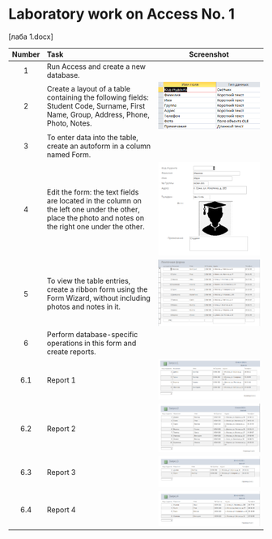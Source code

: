 # Laboratory work on Access No. 1

[лаба 1.docx]

| Number | Task | Screenshot |
|:------:|:----------|----------|
| 1 | Run Access and create a new database. |  |
| 2 | Create a layout of a table containing the following fields: Student Code, Surname, First Name, Group, Address, Phone, Photo, Notes. | ![Skrin1](Skrin1.png) |
| 3 | To enter data into the table, create an autoform in a column named Form. |  |
| 4 | Edit the form: the text fields are located in the column on the left one under the other, place the photo and notes on the right one under the other. | ![Skrin2](Skrin2.png) |
| 5 | To view the table entries, create a ribbon form using the Form Wizard, without including photos and notes in it. | ![Skrin3](Skrin3.png) |
| 6 | Perform database-specific operations in this form and create reports. |  |
| 6.1 | Report 1 | ![Skrin4](Скрин1.png) |
| 6.2 | Report 2 | ![Skrin5](Скрин2.png) |
| 6.3 | Report 3 | ![Skrin6](Скрин3.png) |
| 6.4 | Report 4 | ![Skrin7](Скрин4.png) |
